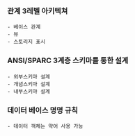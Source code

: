 ### 관계 3레벨 아키텍쳐
    - 베이스 관계
    - 뷰
    - 스토리지 표시

### ANSI/SPARC 3계층 스키마를 통한 설계
    - 외부스키마 설계
    - 개념스키마 설계
    - 내부스키마 설계

### 데이터 베이스 명명 규칙
    - 데이터 객체는 약어 사용 가능